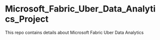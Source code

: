 # Microsoft_Fabric_Uber_Data_Analytics_Project
This repo contains details about Microsoft Fabric Uber Data Analytics 
